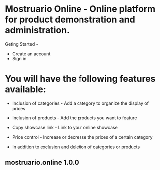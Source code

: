 # Mostruario Online - Online platform for product demonstration and administration.

Geting Started - 

- Create an account
- Sign in

# You will have the following features available:

- Inclusion of categories - Add a category to organize the display of prices

- Inclusion of products - Add the products you want to feature

- Copy showcase link - Link to your online showcase

- Price control - Increase or decrease the prices of a certain category

- In addition to exclusion and deletion of categories or products

## mostruario.online 1.0.0
